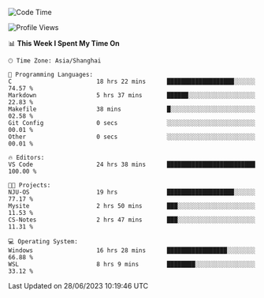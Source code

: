 <!--START_SECTION:waka-->
![Code Time](http://img.shields.io/badge/Code%20Time-1%2C027%20hrs%2051%20mins-blue)

![Profile Views](http://img.shields.io/badge/Profile%20Views-0-blue)

📊 **This Week I Spent My Time On** 

```text
🕑︎ Time Zone: Asia/Shanghai

💬 Programming Languages: 
C                        18 hrs 22 mins      ███████████████████░░░░░░   74.57 % 
Markdown                 5 hrs 37 mins       ██████░░░░░░░░░░░░░░░░░░░   22.83 % 
Makefile                 38 mins             █░░░░░░░░░░░░░░░░░░░░░░░░   02.58 % 
Git Config               0 secs              ░░░░░░░░░░░░░░░░░░░░░░░░░   00.01 % 
Other                    0 secs              ░░░░░░░░░░░░░░░░░░░░░░░░░   00.01 % 

🔥 Editors: 
VS Code                  24 hrs 38 mins      █████████████████████████   100.00 % 

🐱‍💻 Projects: 
NJU-OS                   19 hrs              ███████████████████░░░░░░   77.17 % 
Mysite                   2 hrs 50 mins       ███░░░░░░░░░░░░░░░░░░░░░░   11.53 % 
CS-Notes                 2 hrs 47 mins       ███░░░░░░░░░░░░░░░░░░░░░░   11.31 % 

💻 Operating System: 
Windows                  16 hrs 28 mins      █████████████████░░░░░░░░   66.88 % 
WSL                      8 hrs 9 mins        ████████░░░░░░░░░░░░░░░░░   33.12 % 
```


 Last Updated on 28/06/2023 10:19:46 UTC
<!--END_SECTION:waka-->
